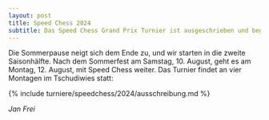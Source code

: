 ```yaml
---
layout: post
title: Speed Chess 2024
subtitle: Das Speed Chess Grand Prix Turnier ist ausgeschrieben und beginnt am 12. August.
---
```


Die Sommerpause neigt sich dem Ende zu, und wir starten in die zweite Saisonhälfte. Nach dem Sommerfest am Samstag, 10.
August, geht es am Montag, 12. August, mit Speed Chess weiter. Das Turnier findet an vier Montagen
im Tschudiwies statt:

{% include turniere/speedchess/2024/ausschreibung.md %}

_Jan Frei_
